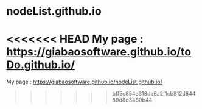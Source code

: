 # nodeList.github.io
<<<<<<< HEAD
My page : https://giabaosoftware.github.io/toDo.github.io/
=======
My page : https://giabaosoftware.github.io/nodeList.github.io/
>>>>>>> bff5c854e318da6a2f1cb812d84489d8d3460b44
